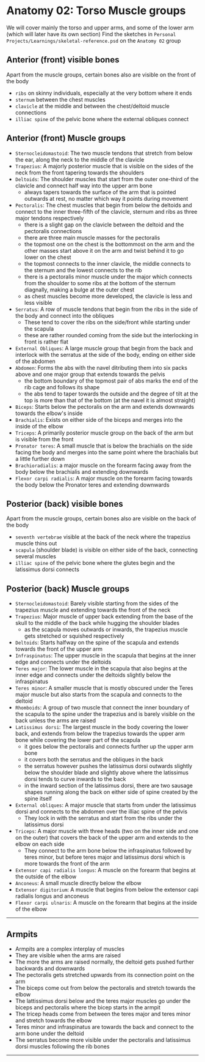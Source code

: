 # Anatomy 02: Torso Muscle groups

We will cover mainly the torso and upper arms, and some of the lower arm (which will later have its own section)
Find the sketches in `Personal Projects/Learnings/skeletal-reference.psd` on the `Anatomy 02` group

## Anterior (front) visible bones

Apart from the muscle groups, certain bones also are visible on the front of the body
- `ribs` on skinny individuals, especially at the very bottom where it ends
- `sternum` between the chest muscles
- `clavicle` at the middle and between the chest/deltoid muscle connections
- `illiac spine` of the pelvic bone where the external obliques connect

## Anterior (front) Muscle groups

- `Sternocleidomastoid`: The two muscle tendons that stretch from below the ear, along the neck to the middle of the clavicle
- `Trapezius`: A majorly posterior muscle that is visible on the sides of the neck from the front tapering towards the shoulders
- `Deltoids`: The shoulder muscles that start from the outer one-third of the clavicle and connect half way into the upper arm bone
  - always tapers towards the surface of the arm that is pointed outwards at rest, no matter which way it points during movement
- `Pectoralis`: The chest muscles that begin from below the deltoids and connect to the inner three-fifth of the clavicle, sternum and ribs as three major tendons respectively
  - there is a slight gap on the clavicle between the deltoid and the pectoralis connections
  - there are three main muscle masses for the pectoralis
  - the topmost one on the chest is the bottommost on the arm and the other masses start above it on the arm and twist behind it to go lower on the chest
  - the topmost connects to the inner clavicle, the middle connects to the sternum and the lowest connects to the rib
  - there is a pectoralis minor muscle under the major which connects from the shoulder to some ribs at the bottom of the sternum diagnally, making a bulge at the outer chest
  - as chest muscles become more developed, the clavicle is less and less visible
- `Serratus`: A row of muscle tendons that begin from the ribs in the side of the body and connect into the obliques
  - These tend to cover the ribs on the side/front while starting under the scapula
  - these are rather rounded coming from the side but the interlocking in front is rather flat
- `External Obliques`: A large muscle group that begin from the back and interlock with the serratus at the side of the body, ending on either side of the abdomen
- `Abdomen`: Forms the abs with the navel ditributing them into six packs above and one major group that extends towards the pelvis
  - the bottom boundary of the topmost pair of abs marks the end of the rib cage and follows its shape
  - the abs tend to taper towards the outside and the degree of tilt at the top is more than that of the bottom (at the navel it is almost straight)
- `Biceps`: Starts below the pectoralis on the arm and extends downwards towards the elbow's inside
- `Brachialis`: Exists on either side of the biceps and merges into the inside of the elbow
- `Triceps`: A primarily posterior muscle group on the back of the arm but is visible from the front
- `Pronator teres`: A small muscle that is below the brachialis on the side facing the body and merges into the same point where the brachialis but a little further down
- `Brachioradialis`: a major muscle on the forearm facing away from the body below the brachialis and extending downwards
- `Flexor carpi radialis`: A major muscle on the forearm facing towards the body below the Pronator teres and extending downwards

## Posterior (back) visible bones

Apart from the muscle groups, certain bones also are visible on the back of the body
- `seventh vertebrae` visible at the back of the neck where the trapezius muscle thins out
- `scapula` (shoulder blade) is visible on either side of the back, connecting several muscles
- `illiac spine` of the pelvic bone where the glutes begin and the latissimus dorsi connects

## Posterior (back) Muscle groups

- `Sternocleidomastoid`: Barely visible starting from the sides of the trapezius muscle and extending towards the front of the neck
- `Trapezius`: Major muscle of upper back extending from the base of the skull to the middle of the back while hugging the shoulder blades
  - as the scapula moves outwards or inwards, the trapezius muscle gets stretched or squished respectively
- `Deltoids`: Starts halfway on the spine of the scapula and extends towards the front of the upper arm
- `Infraspinatus`: The upper muscle in the scapula that begins at the inner edge and connects under the deltoids
- `Teres major`: The lower muscle in the scapula that also begins at the inner edge and connects under the deltoids slightly below the infraspinatus
- `Teres minor`: A smaller muscle that is mostly obscured under the Teres major muscle but also starts from the scapula and connects to the deltoid
- `Rhomboids`: A group of two muscle that connect the inner boundary of the scapula to the spine under the trapezius and is barely visible on the back unless the arms are raised
- `Latissimus dorsi`: The largest muscle in the body covering the lower back, and extends from below the trapezius towards the upper arm bone while covering the lower part of the scapula
  - it goes below the pectoralis and connects further up the upper arm bone
  - it covers both the serratus and the obliques in the back
  - the serratus however pushes the latissimus dorsi outwards slightly below the shoulder blade and slightly above where the latissimus dorsi tends to curve inwards to the back
  - in the inward section of the latissimus dorsi, there are two sausage shapes running along the back on either side of spine created by the spine itself
- `External obliques`: A major muscle that starts from under the latissimus dorsi and connects to the abdomen over the illiac spine of the pelvis
  - They lock in with the serratus and start from the ribs under the latissimus dorsi
- `Triceps`: A major muscle with three heads (two on the inner side and one on the outer) that covers the back of the upper arm and extends to the elbow on each side
  - They connect to the arm bone below the infraspinatus followed by teres minor, but before teres major and latissimus dorsi which is more towards the front of the arm
- `Extensor capi radialis longus`: A muscle on the forearm that begins at the outside of the elbow
- `Anconeus`: A small muscle directly below the elbow
- `Extensor digitorium`: A muscle that begins from below the extensor capi radialis longus and anconeus
- `Flexor carpi ulnaris`: A muscle on the forearm that begins at the inside of the elbow

---

## Armpits

- Armpits are a complex interplay of muscles
- They are visible when the arms are raised
- The more the arms are raised normally, the deltoid gets pushed further backwards and downwards
- The pectoralis gets stretched upwards from its connection point on the arm
- The biceps come out from below the pectoralis and stretch towards the elbow
- The lattissimus dorsi below and the teres major muscles go under the biceps and pectoralis where the bicep starts in the armpit
- The tricep heads come from between the teres major and teres minor and stretch towards the elbow
- Teres minor and infraspinatus are towards the back and connect to the arm bone under the deltoid
- The serratus become more visible under the pectoralis and latissimus dorsi muscles following the rib bones
 
---
